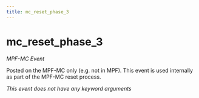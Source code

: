 ```yaml
---
title: mc_reset_phase_3
---
```


# mc_reset_phase_3


*MPF-MC Event*

Posted on the MPF-MC only (e.g. not in MPF). This event is used
internally as part of the MPF-MC reset process.

*This event does not have any keyword arguments*
